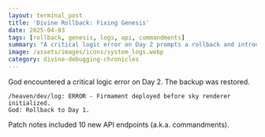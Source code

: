 ```yaml
---
layout: terminal_post
title: 'Divine Rollback: Fixing Genesis'
date: 2025-04-03
tags: [rollback, genesis, logs, api, commandments]
summary: "A critical logic error on Day 2 prompts a rollback and introduces new API endpoints to restore order."
image: /assets/images/icons/system_logs.webp
category: divine-debugging-chronicles
---
```


God encountered a critical logic error on Day 2. The backup was restored.

```
/heaven/dev/log: ERROR - Firmament deployed before sky renderer initialized.
God: Rollback to Day 1.
```

Patch notes included 10 new API endpoints (a.k.a. commandments).
